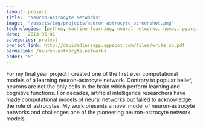 ```yaml
---
layout: project
title:  "Neuron-Astrocyte Networks"
image:  "/assets/img/projects/neuron-astrocyte-screenshot.png"
technologies: [python, machine-learning, neural-networks, numpy, pybrain]
date:   2013-05-01
categories: project
project_link: http://davidadlersapp.appspot.com/files/write_up.pdf
permalink: /neuron-astrocyte-networks
order: "5"
---
```


For my final year project I created one of the first ever computational models of a learning neuron-astrocyte network. Contrary to popular belief, neurons are not the only cells in the brain which perform learning and cognitive functions. For decades, artificial intelligence researchers have made computational models of neural networks but failed to acknowledge the role of astrocytes. My work presents a novel model of neuron-astrocyte networks and challenges one of the pioneering neuron-astrocyte network models.

